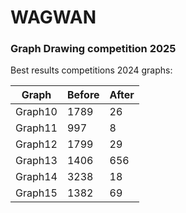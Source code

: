 # WAGWAN

### Graph Drawing competition 2025


Best results competitions 2024 graphs:

Graph  | Before | After
------------- | ------------- | -------------
Graph10  | 1789 | 26
Graph11  | 997  | 8
Graph12  | 1799 | 29
Graph13  | 1406 | 656
Graph14  | 3238 | 18
Graph15  | 1382 | 69




